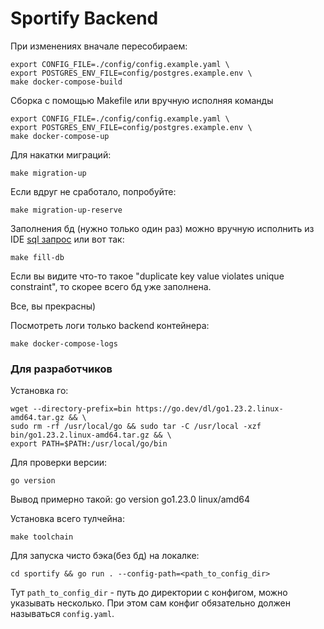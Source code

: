 # Sportify Backend

При изменениях вначале пересобираем:

```shell
export CONFIG_FILE=./config/config.example.yaml \
export POSTGRES_ENV_FILE=config/postgres.example.env \
make docker-compose-build
```

Сборка c помощью Makefile или вручную исполняя команды

```shell
export CONFIG_FILE=./config/config.example.yaml \
export POSTGRES_ENV_FILE=config/postgres.example.env \
make docker-compose-up
```

Для накатки миграций:

```shell
make migration-up
```

Если вдруг не сработало, попробуйте:

```shell
make migration-up-reserve
```

Заполнения бд (нужно только один раз) можно вручную исполнить из IDE [sql запрос](sportify/db/fill.sql) или
вот так:

```shell
make fill-db
```

Если вы видите что-то такое "duplicate key value violates unique constraint", то скорее всего бд уже заполнена.

Все, вы прекрасны)

Посмотреть логи только backend контейнера:
```shell
make docker-compose-logs
```

### Для разработчиков

Установка го:

```shell
wget --directory-prefix=bin https://go.dev/dl/go1.23.2.linux-amd64.tar.gz && \
sudo rm -rf /usr/local/go && sudo tar -C /usr/local -xzf bin/go1.23.2.linux-amd64.tar.gz && \
export PATH=$PATH:/usr/local/go/bin
```

Для проверки версии:

```shell
go version
```

Вывод примерно такой: go version go1.23.0 linux/amd64

Установка всего тулчейна:

```shell
make toolchain
```

Для запуска чисто бэка(без бд) на локалке:

```shell
cd sportify && go run . --config-path=<path_to_config_dir>
```

Тут `path_to_config_dir` - путь до директории с конфигом, можно указывать несколько. При этом сам конфиг обязательно должен называться `config.yaml`.

